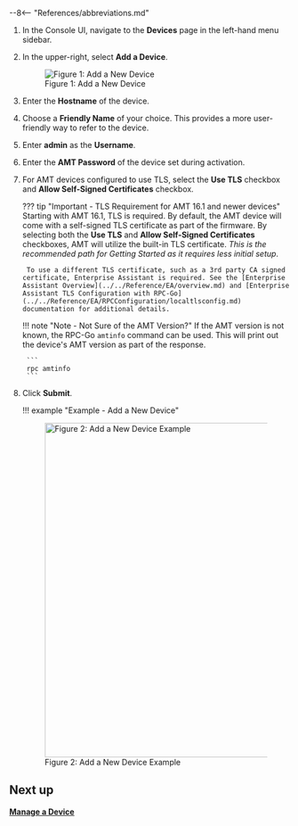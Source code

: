 --8<-- "References/abbreviations.md"

1. In the Console UI, navigate to the **Devices** page in the left-hand menu sidebar.

2. In the upper-right, select **Add a Device**.

    <figure class="figure-image">
        <img src="..\..\..\assets\images\Console_AddDevices.png" alt="Figure 1: Add a New Device">
        <figcaption>Figure 1: Add a New Device</figcaption>
    </figure>

3. Enter the **Hostname** of the device.

4. Choose a **Friendly Name** of your choice. This provides a more user-friendly way to refer to the device.

5. Enter **admin** as the **Username**.

6. Enter the **AMT Password** of the device set during activation.

7. For AMT devices configured to use TLS, select the **Use TLS** checkbox and **Allow Self-Signed Certificates** checkbox.

    ??? tip "Important - TLS Requirement for AMT 16.1 and newer devices"
        Starting with AMT 16.1, TLS is required. By default, the AMT device will come with a self-signed TLS certificate as part of the firmware. By selecting both the **Use TLS** and **Allow Self-Signed Certificates** checkboxes, AMT will utilize the built-in TLS certificate. *This is the recommended path for Getting Started as it requires less initial setup*.

        To use a different TLS certificate, such as a 3rd party CA signed certificate, Enterprise Assistant is required. See the [Enterprise Assistant Overview](../../Reference/EA/overview.md) and [Enterprise Assistant TLS Configuration with RPC-Go](../../Reference/EA/RPCConfiguration/localtlsconfig.md) documentation for additional details.

    !!! note "Note - Not Sure of the AMT Version?"
        If the AMT version is not known, the RPC-Go `amtinfo` command can be used. This will print out the device's AMT version as part of the response.

        ```
        rpc amtinfo
        ```

8. Click **Submit**.

    !!! example "Example - Add a New Device"
        <figure class="figure-image">
            <img width=600 src="..\..\..\assets\images\Console_AddDevice_Full.png" alt="Figure 2: Add a New Device Example">
            <figcaption>Figure 2: Add a New Device Example</figcaption>
        </figure>

## Next up

[**Manage a Device**](manageDevice.md)